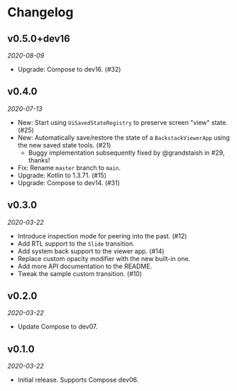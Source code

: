 Changelog
=========

## v0.5.0+dev16

_2020-08-09_

 * Upgrade: Compose to dev16. (#32)

## v0.4.0

_2020-07-13_

 * New: Start using `UiSavedStateRegistry` to preserve screen "view" state. (#25)
 * New: Automatically save/restore the state of a `BackstackViewerApp` using the new saved state tools. (#21)
   * Buggy implementation subsequently fixed by @grandstaish in #29, thanks!
 * Fix: Rename `master` branch to `main`.
 * Upgrade: Kotlin to 1.3.71. (#15)
 * Upgrade: Compose to dev14. (#31)

## v0.3.0

_2020-03-22_

 * Introduce inspection mode for peering into the past. (#12)
 * Add RTL support to the `Slide` transition.
 * Add system back support to the viewer app. (#14)
 * Replace custom opacity modifier with the new built-in one.
 * Add more API documentation to the README.
 * Tweak the sample custom transition. (#10)

## v0.2.0

_2020-03-22_

 * Update Compose to dev07.

## v0.1.0

_2020-03-22_

 * Initial release. Supports Compose dev06.
